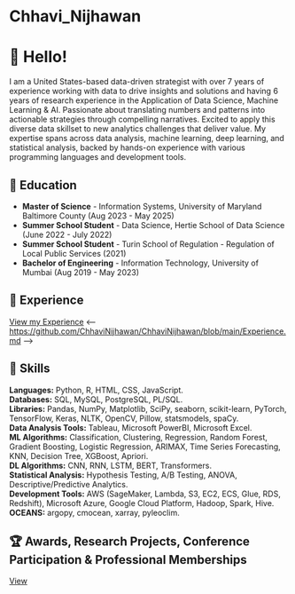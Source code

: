 # Chhavi_Nijhawan
# 👋 Hello!

I am a United States-based data-driven strategist with over 7 years of experience working with data to drive insights and solutions and having 6 years of research experience in the Application of Data Science, Machine Learning & AI. Passionate about translating numbers and patterns into actionable strategies through compelling narratives. Excited to apply this diverse data skillset to new analytics challenges that deliver value. My expertise spans across data analysis, machine learning, deep learning, and statistical analysis, backed by hands-on experience with various programming languages and development tools.

## 🏫 Education

- **Master of Science** - Information Systems, University of Maryland Baltimore County (Aug 2023 - May 2025)
- **Summer School Student** - Data Science, Hertie School of Data Science (June 2022 - July 2022)
- **Summer School Student** - Turin School of Regulation - Regulation of Local Public Services (2021)
- **Bachelor of Engineering** - Information Technology, University of Mumbai (Aug 2019 - May 2023)

## 🏢 Experience

[View my Experience](#)  <-- https://github.com/ChhaviNijhawan/ChhaviNijhawan/blob/main/Experience.md -->

## 🎯 Skills

**Languages:** Python, R, HTML, CSS, JavaScript.  
**Databases:** SQL, MySQL, PostgreSQL, PL/SQL.  
**Libraries:** Pandas, NumPy, Matplotlib, SciPy, seaborn, scikit-learn, PyTorch, TensorFlow, Keras, NLTK, OpenCV, Pillow, statsmodels, spaCy.  
**Data Analysis Tools:** Tableau, Microsoft PowerBI, Microsoft Excel.  
**ML Algorithms:** Classification, Clustering, Regression, Random Forest, Gradient Boosting, Logistic Regression, ARIMAX, Time Series Forecasting, KNN, Decision Tree, XGBoost, Apriori.  
**DL Algorithms:** CNN, RNN, LSTM, BERT, Transformers.  
**Statistical Analysis:** Hypothesis Testing, A/B Testing, ANOVA, Descriptive/Predictive Analytics.  
**Development Tools:** AWS (SageMaker, Lambda, S3, EC2, ECS, Glue, RDS, Redshift), Microsoft Azure, Google Cloud Platform, Hadoop, Spark, Hive.  
**OCEANS:** argopy, cmocean, xarray, pyleoclim.

## 🏆 Awards, Research Projects, Conference Participation & Professional Memberships

[View](#)  <!-- Replace # with the actual link to your awards, research projects, etc. -->
